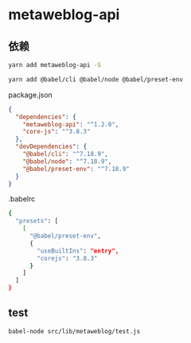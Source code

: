 # metaweblog-api

## 依赖

```bash
yarn add metaweblog-api -S

yarn add @babel/cli @babel/node @babel/preset-env
```

package.json

```json
{
  "dependencies": {
    "metaweblog-api": "^1.2.0",
    "core-js": "^3.8.3"
  },
  "devDependencies": {
    "@babel/cli": "^7.18.9",
    "@babel/node": "^7.18.9",
    "@babel/preset-env": "^7.18.9"
  }
}
```
.babelrc

```bash
{
  "presets": [
    [
      "@babel/preset-env",
      {
        "useBuiltIns": "entry",
        "corejs": "3.8.3"
      }
    ]
  ]
}
```

## test
```
babel-node src/lib/metaweblog/test.js
```

